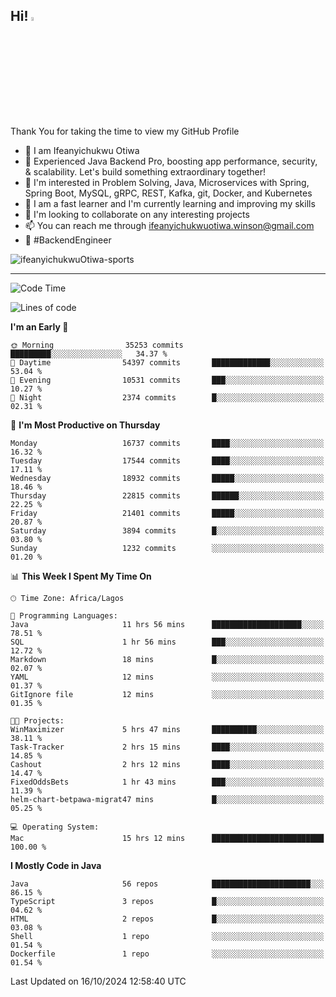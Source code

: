<!-- BLOG-POST-LIST:START --><!-- BLOG-POST-LIST:END -->

## Hi! <img src="https://media.giphy.com/media/hvRJCLFzcasrR4ia7z/giphy.gif" width="4%"> 

Thank You for taking the time to view my GitHub Profile

- 👋 I am Ifeanyichukwu Otiwa
- 🚀 Experienced Java Backend Pro, boosting app performance, security, & scalability. Let's build something extraordinary together!
- 👀 I'm interested in Problem Solving, Java, Microservices with Spring, Spring Boot, MySQL, gRPC, REST, Kafka, git, Docker, and Kubernetes
- 🌱 I am a fast learner and I'm currently learning and improving my skills
- 💞️ I'm looking to collaborate on any interesting projects
- 📫 You can reach me through ifeanyichukwuotiwa.winson@gmail.com
- 🚀 #BackendEngineer

<p align="left" marginTop="10px"> <img src="https://komarev.com/ghpvc/?username=ifeanyichukwuOtiwa-sports&label=Profile%20views&color=0e75b6&style=for-the-badge" alt="ifeanyichukwuOtiwa-sports" /> </p>

***

<!--START_SECTION:waka-->
![Code Time](http://img.shields.io/badge/Code%20Time-2%2C989%20hrs%2041%20mins-blue)

![Lines of code](https://img.shields.io/badge/From%20Hello%20World%20I%27ve%20Written-24.9%20million%20lines%20of%20code-blue)

**I'm an Early 🐤** 

```text
🌞 Morning                35253 commits       █████████░░░░░░░░░░░░░░░░   34.37 % 
🌆 Daytime                54397 commits       █████████████░░░░░░░░░░░░   53.04 % 
🌃 Evening                10531 commits       ███░░░░░░░░░░░░░░░░░░░░░░   10.27 % 
🌙 Night                  2374 commits        █░░░░░░░░░░░░░░░░░░░░░░░░   02.31 % 
```
📅 **I'm Most Productive on Thursday** 

```text
Monday                   16737 commits       ████░░░░░░░░░░░░░░░░░░░░░   16.32 % 
Tuesday                  17544 commits       ████░░░░░░░░░░░░░░░░░░░░░   17.11 % 
Wednesday                18932 commits       █████░░░░░░░░░░░░░░░░░░░░   18.46 % 
Thursday                 22815 commits       ██████░░░░░░░░░░░░░░░░░░░   22.25 % 
Friday                   21401 commits       █████░░░░░░░░░░░░░░░░░░░░   20.87 % 
Saturday                 3894 commits        █░░░░░░░░░░░░░░░░░░░░░░░░   03.80 % 
Sunday                   1232 commits        ░░░░░░░░░░░░░░░░░░░░░░░░░   01.20 % 
```


📊 **This Week I Spent My Time On** 

```text
🕑︎ Time Zone: Africa/Lagos

💬 Programming Languages: 
Java                     11 hrs 56 mins      ████████████████████░░░░░   78.51 % 
SQL                      1 hr 56 mins        ███░░░░░░░░░░░░░░░░░░░░░░   12.72 % 
Markdown                 18 mins             █░░░░░░░░░░░░░░░░░░░░░░░░   02.07 % 
YAML                     12 mins             ░░░░░░░░░░░░░░░░░░░░░░░░░   01.37 % 
GitIgnore file           12 mins             ░░░░░░░░░░░░░░░░░░░░░░░░░   01.35 % 

🐱‍💻 Projects: 
WinMaximizer             5 hrs 47 mins       ██████████░░░░░░░░░░░░░░░   38.11 % 
Task-Tracker             2 hrs 15 mins       ████░░░░░░░░░░░░░░░░░░░░░   14.85 % 
Cashout                  2 hrs 12 mins       ████░░░░░░░░░░░░░░░░░░░░░   14.47 % 
FixedOddsBets            1 hr 43 mins        ███░░░░░░░░░░░░░░░░░░░░░░   11.39 % 
helm-chart-betpawa-migrat47 mins             █░░░░░░░░░░░░░░░░░░░░░░░░   05.25 % 

💻 Operating System: 
Mac                      15 hrs 12 mins      █████████████████████████   100.00 % 
```

**I Mostly Code in Java** 

```text
Java                     56 repos            ██████████████████████░░░   86.15 % 
TypeScript               3 repos             █░░░░░░░░░░░░░░░░░░░░░░░░   04.62 % 
HTML                     2 repos             █░░░░░░░░░░░░░░░░░░░░░░░░   03.08 % 
Shell                    1 repo              ░░░░░░░░░░░░░░░░░░░░░░░░░   01.54 % 
Dockerfile               1 repo              ░░░░░░░░░░░░░░░░░░░░░░░░░   01.54 % 
```




 Last Updated on 16/10/2024 12:58:40 UTC
<!--END_SECTION:waka-->

<!--
<p align="center">
![trophy](https://github-profile-trophy.vercel.app/?username=ifeanyichukwuOtiwa-sports&theme=onedark) (https://github.com/ryo-ma/github-profile-trophy)
</p>
-->

<!---
ifeanyi-otiwa/ifeanyi-otiwa is a ✨ special ✨ repository because its `README.md` (this file) appears on your GitHub profile.
You can click the Preview link to take a look at your changes.
--->
